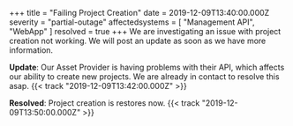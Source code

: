 +++
title = "Failing Project Creation"
date = 2019-12-09T13:40:00.000Z
severity = "partial-outage"
affectedsystems = [
  "Management API",
  "WebApp"
]
resolved = true
+++
We are investigating an issue with project creation not working. We will post an update as soon as we have more information.

**Update**: Our Asset Provider is having problems with their API, which affects our ability to create new projects. We are already in contact to resolve this asap. {{< track "2019-12-09T13:42:00.000Z" >}}

**Resolved**: Project creation is restores now. {{< track "2019-12-09T13:50:00.000Z" >}}